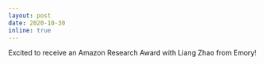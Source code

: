 ```yaml
---
layout: post
date: 2020-10-30
inline: true
---
```


Excited to receive an Amazon Research Award with Liang Zhao from Emory!
